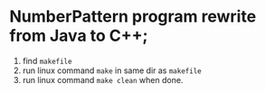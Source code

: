 # NumberPattern program rewrite from Java to C++;

1. find `makefile`
2. run linux command `make` in same dir as `makefile`
3. run linux command `make clean` when done.

